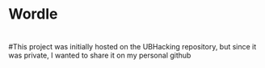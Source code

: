 # Wordle
#
#This project was initially hosted on the UBHacking repository, but since it was private, I wanted to share it on my personal github
